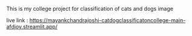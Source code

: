 This is my college project for classification of cats and dogs image

live link : https://mayankchandrajoshi-catdogclassificatoncollege-main-afdjoy.streamlit.app/
